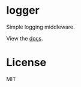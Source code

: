 
# logger

 Simple logging middleware.

 View the [docs](http://godoc.org/github.com/gohttp/logger).

# License

 MIT